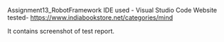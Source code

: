 Assignment13_RobotFramework
IDE used - Visual Studio Code
Website tested- https://www.indiabookstore.net/categories/mind

It contains screenshot of test report. 
